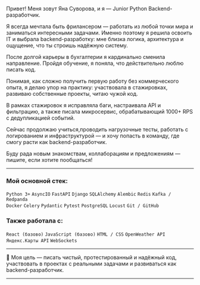 Привет! Меня зовут Яна Суворова, и я — Junior Python Backend-разработчик.

Я всегда мечтала быть фрилансером — работать из любой точки мира и заниматься интересными задачами. Именно поэтому я решила освоить IT и выбрала backend-разработку: мне близка логика, архитектура и ощущение, что ты строишь надёжную систему.

После долгой карьеры в бухгалтерии я кардинально сменила направление. Пройдя обучение, я поняла, что действительно люблю писать код.

Понимая, как сложно получить первую работу без коммерческого опыта, я делаю упор на практику: участвовала в стажировках, развиваю собственные проекты, читаю чужой код.

В рамках стажировок я исправляла баги, настраивала API и фильтрацию, а также писала микросервис, обрабатывающий 1000+ RPS с дедупликацией событий.

Сейчас продолжаю учиться,проводить нагрузочные тесты, работать с логированием и инфраструктурой — и хочу попасть в команду, где смогу расти как backend-разработчик.

Буду рада новым знакомствам, коллаборациям и предложениям — пишите, если хотите пообщаться!


---

### Мой основной стек:

`Python 3+` `AsyncIO` `FastAPI` `Django` `SQLAlchemy` `Alembic` `Redis` `Kafka / Redpanda`  
`Docker` `Celery` `Pydantic` `Pytest` `PostgreSQL` `Locust` `Git / GitHub`

###  Также работала с:

`React (базово)` `JavaScript (базово)` `HTML / CSS` `OpenWeather API` `Яндекс.Карты API` `WebSockets`

---

🎯 Моя цель — писать чистый, протестированный и надёжный код, участвовать в проектах с реальными задачами и развиваться как backend-разработчик.


---
